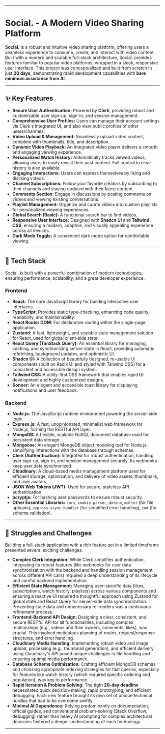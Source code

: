 
-----

# Social. - A Modern Video Sharing Platform

**Social.** is a robust and intuitive video sharing platform, offering users a seamless experience to consume, create, and interact with video content. Built with a modern and scalable full-stack architecture, Social. provides features familiar to popular video platforms, wrapped in a sleek, responsive user interface. This project was conceptualized and built from scratch in just **20 days**, demonstrating rapid development capabilities with **bare minimum assistance from AI**.

-----

## ✨ Key Features

  * **Secure User Authentication:** Powered by **Clerk**, providing robust and customizable user sign-up, sign-in, and session management.
  * **Comprehensive User Profiles:** Users can manage their account settings via Clerk's integrated UI, and also view public profiles of other users/channels.
  * **Video Upload & Management:** Seamlessly upload video content, complete with thumbnails, title, and description.
  * **Dynamic Video Playback:** An integrated video player delivers a smooth and engaging viewing experience.
  * **Personalized Watch History:** Automatically tracks viewed videos, allowing users to easily revisit their past content. Full control to clear history is also available.
  * **Engaging Interactions:** Users can express themselves by liking and disliking videos.
  * **Channel Subscriptions:** Follow your favorite creators by subscribing to their channels and staying updated with their latest content.
  * **Comments Section:** Engage in discussions by posting comments on videos and viewing existing conversations.
  * **Playlist Management:** Organize and curate videos into custom playlists for personalized viewing experiences.
  * **Global Search (Basic):** A functional search bar to find videos.
  * **Responsive User Interface:** Designed with **Shadcn UI** and **Tailwind CSS**, ensuring a modern, adaptive, and visually appealing experience across all devices.
  * **Dark Mode Toggle:** A convenient dark mode option for comfortable viewing.

-----

## 🚀 Tech Stack

Social. is built with a powerful combination of modern technologies, ensuring performance, scalability, and a great developer experience.

### Frontend

  * **React:** The core JavaScript library for building interactive user interfaces.
  * **TypeScript:** Provides static type-checking, enhancing code quality, readability, and maintainability.
  * **React Router DOM:** For declarative routing within the single-page application.
  * **Zustand:** A fast, lightweight, and scalable state management solution for React, used for global client-side state.
  * **React Query (TanStack Query):** An essential library for managing, caching, and synchronizing server-state in React, providing automatic refetching, background updates, and optimistic UI.
  * **Shadcn UI:** A collection of beautifully designed, re-usable UI components (built on Radix UI and styled with Tailwind CSS) for a consistent and accessible design system.
  * **Tailwind CSS:** A utility-first CSS framework that enables rapid UI development and highly customized designs.
  * **Sonner:** An elegant and accessible toast library for displaying notifications and user feedback.

### Backend

  * **Node.js:** The JavaScript runtime environment powering the server-side logic.
  * **Express.js:** A fast, unopinionated, minimalist web framework for Node.js, forming the RESTful API layer.
  * **MongoDB:** A flexible, scalable NoSQL document database used for persistent data storage.
  * **Mongoose:** An elegant MongoDB object modeling tool for Node.js, simplifying interactions with the database through schemas.
  * **Clerk (Authentication):** Integrated for robust authentication, handling user sign-up, sign-in, and session management securely. Its webhooks keep user data synchronized.
  * **Cloudinary:** A cloud-based media management platform used for efficient storage, optimization, and delivery of video assets, thumbnails, and user avatars.
  * **JSON Web Tokens (JWT):** Used for secure, stateless API authentication.
  * **bcryptjs:** For hashing user passwords to ensure robust security.
  * **Other Essential Libraries:** `cors`, `cookie-parser`, `dotenv`, `multer` (for file uploads), `express-async-handler` (for simplified error handling), `zod` (for schema validation).

-----

## 🚧 Struggles and Challenges

Building a full-stack application with a rich feature set in a limited timeframe presented several exciting challenges:

  * **Complex Clerk Integration:** While Clerk simplifies authentication, integrating its robust features (like webhooks for user data synchronization with the backend and handling session management across different API calls) required a deep understanding of its lifecycle and careful backend implementation.
  * **Efficient State Management:** Managing user-specific data (likes, subscriptions, watch history, playlists) across various components and ensuring a reactive UI required a thoughtful approach using Zustand for global state and React Query for server-side data synchronization. Preventing stale data and unnecessary re-renders was a continuous refinement process.
  * **Frontend-Backend API Design:** Designing a clear, consistent, and secure RESTful API for all functionalities, including complex relationships (e.g., videos and their owners, comments, likes), was crucial. This involved meticulous planning of routes, request/response structures, and error handling.
  * **Cloudinary Media Handling:** Implementing robust video and image upload, processing (e.g., thumbnail generation), and efficient delivery using Cloudinary's API posed unique challenges in file handling and ensuring optimal media performance.
  * **Database Schema Optimization:** Crafting efficient MongoDB schemas and choosing appropriate indexing strategies for fast queries, especially for features like watch history (which required specific ordering and population), was key to performance.
  * **Rapid Iteration & Problem Solving:** The tight **20-day deadline** necessitated quick decision-making, rapid prototyping, and efficient debugging. Each new feature brought its own set of unique technical hurdles that had to be overcome swiftly.
  * **Minimal AI Dependence:** Relying predominantly on documentation, official guides, and conventional problem-solving (Stack Overflow, debugging) rather than heavy AI prompting for complex architectural decisions fostered a deeper understanding of each technology.

-----